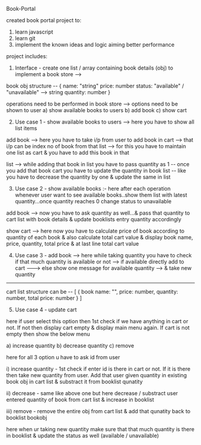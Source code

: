 Book-Portal

created book portal project to:
1) learn javascript
2) learn git
3) implement the known ideas and logic aiming better performance

project includes:
1) Interface -
  create one list / array containing book details (obj) to implement a book store --> 
  
  book obj structure -- {
  	   name: "string"
  	   price: number
  	   status: "available" / "unavailable" --> string
  	   quantity: number
         }
         
  operations need to be performed in book store --> 
  options need to be shown to user 
  a) show available books to users
  b) add book
  c) show cart
   
2) Use case 1 - 
  show available books to users --> 
  	here you have to show all list items
  	
  add book --> 
  	here you have to take i/p from user to add book in cart --> that i/p can be index no of book from that list --> for this you have to maintain one list as cart & you have to add this book in that 
   
  list --> while adding that book in list you have to pass quantity as 1 
  -- once you add that book cart you have to update the quantity in book list -- like you have to decrease the quantity by one & update the same in list 

3) Use case 2 -
  show available books :-
  	here after each operation whenever user want to see available books..show them list with latest quantity...once quantity reaches 0 change status to unavailable	
  	
  add book -->
  	now you have to ask quantity as well...& pass that quantity to cart list with book details & update booklists entry quantity accordingly	
  	
  show cart -->
  	here now you have to calculate price of book according to quantity of each book & also calculate total cart value & display book name, price, quantity, total price & at last line total cart value
   
4) Use case 3 - 
  add book --> 
  	here while taking quantity you have to check if that much quantity is available or not --> if available directly add to cart ---> else show one message for available quantity --> & take new quantity
  	
  	
  ----------------------------------------------------------------------------------------------------------------------------	
  
  cart list structure can be -- [
                                  {
                                   book name: "",
                                   price: number,
                                   quantity: number,
                                   total price: number
                                  }
                                ]

5) Use case 4 -
  update cart
  
  here if user select this option then 1st check if we have anything in cart or not. If not then display cart empty & display main menu again.
  If cart is not empty then show the below menu
  
  a) increase quantity
  b) decrease quantity
  c) remove 
  
  here for all 3 option u have to ask id from user
  
  i) increase quantity -
  	1st check if enter id is there in cart or not. If it is there then take new quantity from user. Add that user given quantity in existing book obj in cart list & substract it from booklist qunatity
  	
  ii) decrease -
  	same like above one but here decrease / substract user entered quantity of book from cart list & increase in booklist
  	
  iii) remove -
  	remove the entire obj from cart list & add that qunatity back to booklist bookobj
  	
  	
  here when ur taking new quantity make sure that that much quantity is there in booklist & update the status as well (available / unavailable) 	